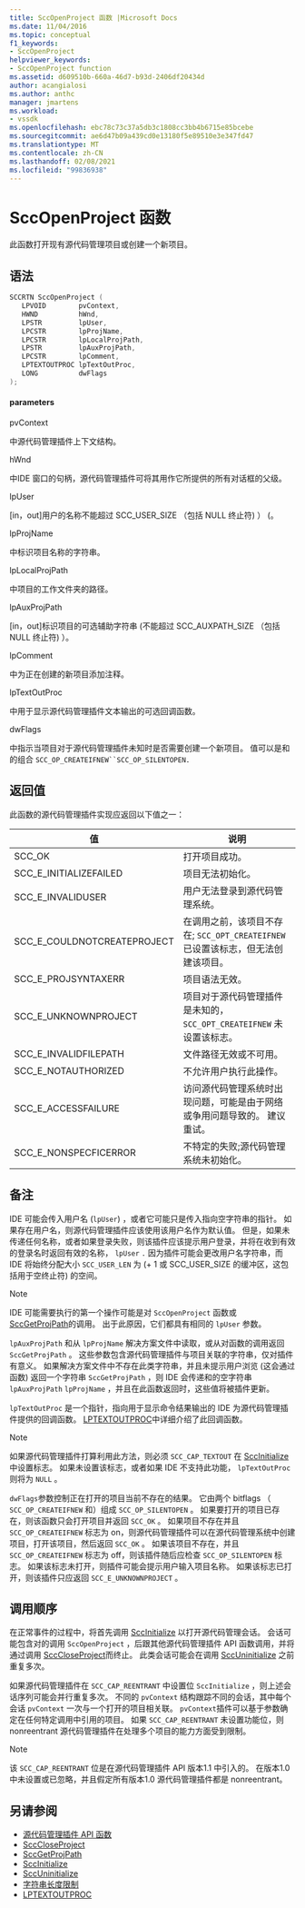 ```yaml
---
title: SccOpenProject 函数 |Microsoft Docs
ms.date: 11/04/2016
ms.topic: conceptual
f1_keywords:
- SccOpenProject
helpviewer_keywords:
- SccOpenProject function
ms.assetid: d609510b-660a-46d7-b93d-2406df20434d
author: acangialosi
ms.author: anthc
manager: jmartens
ms.workload:
- vssdk
ms.openlocfilehash: ebc78c73c37a5db3c1808cc3bb4b6715e85bcebe
ms.sourcegitcommit: ae6d47b09a439cd0e13180f5e89510e3e347fd47
ms.translationtype: MT
ms.contentlocale: zh-CN
ms.lasthandoff: 02/08/2021
ms.locfileid: "99836938"
---
```

# <a name="sccopenproject-function"></a>SccOpenProject 函数
此函数打开现有源代码管理项目或创建一个新项目。

## <a name="syntax"></a>语法

```cpp
SCCRTN SccOpenProject (
   LPVOID        pvContext,
   HWND          hWnd,
   LPSTR         lpUser,
   LPCSTR        lpProjName,
   LPCSTR        lpLocalProjPath,
   LPSTR         lpAuxProjPath,
   LPCSTR        lpComment,
   LPTEXTOUTPROC lpTextOutProc,
   LONG          dwFlags
);
```

#### <a name="parameters"></a>parameters
 pvContext

中源代码管理插件上下文结构。

 hWnd

中IDE 窗口的句柄，源代码管理插件可将其用作它所提供的所有对话框的父级。

 lpUser

[in，out]用户的名称不能超过 SCC_USER_SIZE （包括 NULL 终止符) ） (。

 lpProjName

中标识项目名称的字符串。

 lpLocalProjPath

中项目的工作文件夹的路径。

 lpAuxProjPath

[in，out]标识项目的可选辅助字符串 (不能超过 SCC_AUXPATH_SIZE （包括 NULL 终止符) ）。

 lpComment

中为正在创建的新项目添加注释。

 lpTextOutProc

中用于显示源代码管理插件文本输出的可选回调函数。

 dwFlags 

中指示当项目对于源代码管理插件未知时是否需要创建一个新项目。 值可以是和的组合 `SCC_OP_CREATEIFNEW``SCC_OP_SILENTOPEN.`

## <a name="return-value"></a>返回值
 此函数的源代码管理插件实现应返回以下值之一：

|值|说明|
|-----------|-----------------|
|SCC_OK|打开项目成功。|
|SCC_E_INITIALIZEFAILED|项目无法初始化。|
|SCC_E_INVALIDUSER|用户无法登录到源代码管理系统。|
|SCC_E_COULDNOTCREATEPROJECT|在调用之前，该项目不存在; `SCC_OPT_CREATEIFNEW` 已设置该标志，但无法创建该项目。|
|SCC_E_PROJSYNTAXERR|项目语法无效。|
|SCC_E_UNKNOWNPROJECT|项目对于源代码管理插件是未知的， `SCC_OPT_CREATEIFNEW` 未设置该标志。|
|SCC_E_INVALIDFILEPATH|文件路径无效或不可用。|
|SCC_E_NOTAUTHORIZED|不允许用户执行此操作。|
|SCC_E_ACCESSFAILURE|访问源代码管理系统时出现问题，可能是由于网络或争用问题导致的。 建议重试。|
|SCC_E_NONSPECFICERROR|不特定的失败;源代码管理系统未初始化。|

## <a name="remarks"></a>备注
 IDE 可能会传入用户名 (`lpUser`) ，或者它可能只是传入指向空字符串的指针。 如果存在用户名，则源代码管理插件应该使用该用户名作为默认值。 但是，如果未传递任何名称，或者如果登录失败，则该插件应该提示用户登录，并将在收到有效的登录名时返回有效的名称， `lpUser` `.` 因为插件可能会更改用户名字符串，而 IDE 将始终分配大小 `SCC_USER_LEN` 为 (+ 1 或 SCC_USER_SIZE 的缓冲区，这包括用于空终止符) 的空间。

> [!NOTE]
> IDE 可能需要执行的第一个操作可能是对 `SccOpenProject` 函数或 [SccGetProjPath](../extensibility/sccgetprojpath-function.md)的调用。 出于此原因，它们都具有相同的 `lpUser` 参数。

 `lpAuxProjPath` 和从 `lpProjName` 解决方案文件中读取，或从对函数的调用返回 `SccGetProjPath` 。 这些参数包含源代码管理插件与项目关联的字符串，仅对插件有意义。 如果解决方案文件中不存在此类字符串，并且未提示用户浏览 (这会通过函数) 返回一个字符串 `SccGetProjPath` ，则 IDE 会传递和的空字符串 `lpAuxProjPath` `lpProjName` ，并且在此函数返回时，这些值将被插件更新。

 `lpTextOutProc` 是一个指针，指向用于显示命令结果输出的 IDE 为源代码管理插件提供的回调函数。 [LPTEXTOUTPROC](../extensibility/lptextoutproc.md)中详细介绍了此回调函数。

> [!NOTE]
> 如果源代码管理插件打算利用此方法，则必须 `SCC_CAP_TEXTOUT` 在 [SccInitialize](../extensibility/sccinitialize-function.md)中设置标志。 如果未设置该标志，或者如果 IDE 不支持此功能， `lpTextOutProc` 则将为 `NULL` 。

 `dwFlags`参数控制正在打开的项目当前不存在的结果。 它由两个 bitflags （ `SCC_OP_CREATEIFNEW` 和）组成 `SCC_OP_SILENTOPEN` 。 如果要打开的项目已存在，则该函数只会打开项目并返回 `SCC_OK` 。 如果项目不存在并且 `SCC_OP_CREATEIFNEW` 标志为 on，则源代码管理插件可以在源代码管理系统中创建项目，打开该项目，然后返回 `SCC_OK` 。 如果该项目不存在，并且 `SCC_OP_CREATEIFNEW` 标志为 off，则该插件随后应检查 `SCC_OP_SILENTOPEN` 标志。 如果该标志未打开，则插件可能会提示用户输入项目名称。 如果该标志已打开，则该插件只应返回 `SCC_E_UNKNOWNPROJECT` 。

## <a name="calling-order"></a>调用顺序
 在正常事件的过程中，将首先调用 [SccInitialize](../extensibility/sccinitialize-function.md) 以打开源代码管理会话。 会话可能包含对的调用 `SccOpenProject` ，后跟其他源代码管理插件 API 函数调用，并将通过调用 [SccCloseProject](../extensibility/scccloseproject-function.md)而终止。 此类会话可能会在调用 [SccUninitialize](../extensibility/sccuninitialize-function.md) 之前重复多次。

 如果源代码管理插件在 `SCC_CAP_REENTRANT` 中设置位 `SccInitialize` ，则上述会话序列可能会并行重复多次。 不同的 `pvContext` 结构跟踪不同的会话，其中每个会话 `pvContext` 一次与一个打开的项目相关联。 `pvContext`插件可以基于参数确定在任何特定调用中引用的项目。 如果 `SCC_CAP_REENTRANT` 未设置功能位，则 nonreentrant 源代码管理插件在处理多个项目的能力方面受到限制。

> [!NOTE]
> 该 `SCC_CAP_REENTRANT` 位是在源代码管理插件 API 版本1.1 中引入的。 在版本1.0 中未设置或已忽略，并且假定所有版本1.0 源代码管理插件都是 nonreentrant。

## <a name="see-also"></a>另请参阅
- [源代码管理插件 API 函数](../extensibility/source-control-plug-in-api-functions.md)
- [SccCloseProject](../extensibility/scccloseproject-function.md)
- [SccGetProjPath](../extensibility/sccgetprojpath-function.md)
- [SccInitialize](../extensibility/sccinitialize-function.md)
- [SccUninitialize](../extensibility/sccuninitialize-function.md)
- [字符串长度限制](../extensibility/restrictions-on-string-lengths.md)
- [LPTEXTOUTPROC](../extensibility/lptextoutproc.md)
